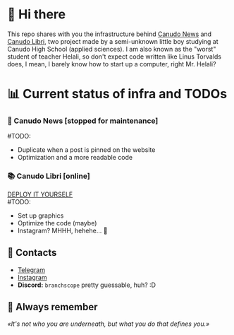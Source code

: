 # 👋 Hi there
This repo shares with you the infrastructure behind [Canudo News](https://t.me/+BkQwfCwewCxkZjhk) and [Canudo Libri](https://t.me/+hyLW-12n5To3OWU0), two project made by a semi-unknown little boy studying at Canudo High School (applied sciences). I am also known as the "worst" student of teacher Helali, so don't expect code written like Linus Torvalds does, I mean, I barely know how to start up a computer, right Mr. Helali?

# 📊 Current status of infra and TODOs
### 📰 Canudo News [stopped for maintenance]
#TODO:
- Duplicate when a post is pinned on the website
- Optimization and a more readable code

### 📚 Canudo Libri [online]
[DEPLOY IT YOURSELF](DEPLOY.md)\
#TODO:
- Set up graphics
- Optimize the code (maybe)
- Instagram? MHHH, hehehe... 👀

## 📨 Contacts
- [Telegram](t.me/branchscope)
- [Instagram](instagram.com/branchscope)
- **Discord:** `branchscope` pretty guessable, huh? :D

## 💭 Always remember
*«It's not who you are underneath, but what you do that defines you.»*